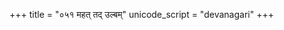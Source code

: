 +++
title = "०५१ महत् तद् उल्बम्"
unicode_script = "devanagari"
+++

<div class="js_include" url="../../../../mantraH/agniH/Rk/mahat_tad_ulbam/"  newLevelForH1="2" includeTitle="false"> </div>  

